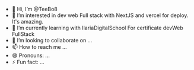 - 👋 Hi, I’m @TeeBo8
- 👀 I’m interested in dev web Full stack with NextJS and vercel for deploy. It's amazing.
- 🌱 I’m currently learning with IlariaDigitalSchool For certificate devWeb FullStack
- 💞️ I’m looking to collaborate on ...
- 📫 How to reach me ...
- 😄 Pronouns: ...
- ⚡ Fun fact: ...

<!---
TeeBo8/TeeBo8 is a ✨ special ✨ repository because its `README.md` (this file) appears on your GitHub profile.
You can click the Preview link to take a look at your changes.
--->
